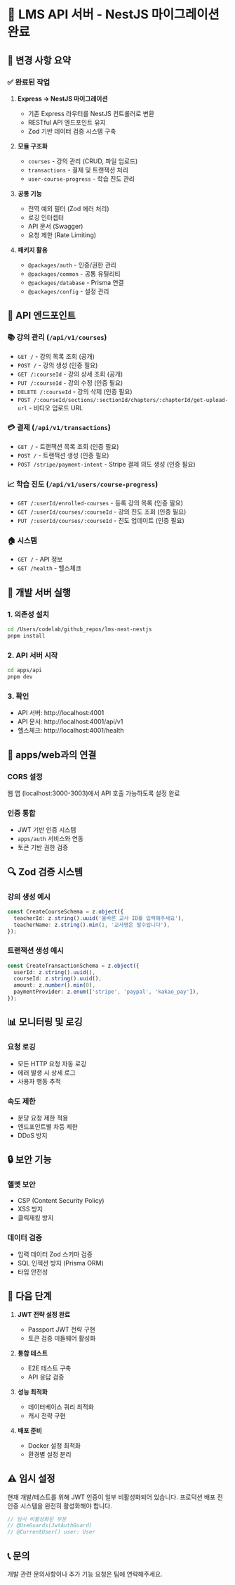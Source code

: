 # 🚀 LMS API 서버 - NestJS 마이그레이션 완료

## 📝 변경 사항 요약

### ✅ 완료된 작업

1. **Express → NestJS 마이그레이션**
   - 기존 Express 라우터를 NestJS 컨트롤러로 변환
   - RESTful API 엔드포인트 유지
   - Zod 기반 데이터 검증 시스템 구축

2. **모듈 구조화**
   - `courses` - 강의 관리 (CRUD, 파일 업로드)
   - `transactions` - 결제 및 트랜잭션 처리
   - `user-course-progress` - 학습 진도 관리

3. **공통 기능**
   - 전역 예외 필터 (Zod 에러 처리)
   - 로깅 인터셉터
   - API 문서 (Swagger)
   - 요청 제한 (Rate Limiting)

4. **패키지 활용**
   - `@packages/auth` - 인증/권한 관리
   - `@packages/common` - 공통 유틸리티
   - `@packages/database` - Prisma 연결
   - `@packages/config` - 설정 관리

## 🎯 API 엔드포인트

### 📚 강의 관리 (`/api/v1/courses`)
- `GET /` - 강의 목록 조회 (공개)
- `POST /` - 강의 생성 (인증 필요)
- `GET /:courseId` - 강의 상세 조회 (공개)
- `PUT /:courseId` - 강의 수정 (인증 필요)
- `DELETE /:courseId` - 강의 삭제 (인증 필요)
- `POST /:courseId/sections/:sectionId/chapters/:chapterId/get-upload-url` - 비디오 업로드 URL

### 💳 결제 (`/api/v1/transactions`)
- `GET /` - 트랜잭션 목록 조회 (인증 필요)
- `POST /` - 트랜잭션 생성 (인증 필요)
- `POST /stripe/payment-intent` - Stripe 결제 의도 생성 (인증 필요)

### 📈 학습 진도 (`/api/v1/users/course-progress`)
- `GET /:userId/enrolled-courses` - 등록 강의 목록 (인증 필요)
- `GET /:userId/courses/:courseId` - 강의 진도 조회 (인증 필요)
- `PUT /:userId/courses/:courseId` - 진도 업데이트 (인증 필요)

### 🏠 시스템
- `GET /` - API 정보
- `GET /health` - 헬스체크

## 🔧 개발 서버 실행

### 1. 의존성 설치
```bash
cd /Users/codelab/github_repos/lms-next-nestjs
pnpm install
```

### 2. API 서버 시작
```bash
cd apps/api
pnpm dev
```

### 3. 확인
- API 서버: http://localhost:4001
- API 문서: http://localhost:4001/api/v1
- 헬스체크: http://localhost:4001/health

## 🔄 apps/web과의 연결

### CORS 설정
웹 앱 (localhost:3000-3003)에서 API 호출 가능하도록 설정 완료

### 인증 통합
- JWT 기반 인증 시스템
- `apps/auth` 서비스와 연동
- 토큰 기반 권한 검증

## 🔍 Zod 검증 시스템

### 강의 생성 예시
```typescript
const CreateCourseSchema = z.object({
  teacherId: z.string().uuid('올바른 교사 ID를 입력해주세요'),
  teacherName: z.string().min(1, '교사명은 필수입니다'),
});
```

### 트랜잭션 생성 예시
```typescript
const CreateTransactionSchema = z.object({
  userId: z.string().uuid(),
  courseId: z.string().uuid(),
  amount: z.number().min(0),
  paymentProvider: z.enum(['stripe', 'paypal', 'kakao_pay']),
});
```

## 📊 모니터링 및 로깅

### 요청 로깅
- 모든 HTTP 요청 자동 로깅
- 에러 발생 시 상세 로그
- 사용자 행동 추적

### 속도 제한
- 분당 요청 제한 적용
- 엔드포인트별 차등 제한
- DDoS 방지

## 🔒 보안 기능

### 헬멧 보안
- CSP (Content Security Policy)
- XSS 방지
- 클릭재킹 방지

### 데이터 검증
- 입력 데이터 Zod 스키마 검증
- SQL 인젝션 방지 (Prisma ORM)
- 타입 안전성

## 🚧 다음 단계

1. **JWT 전략 설정 완료**
   - Passport JWT 전략 구현
   - 토큰 검증 미들웨어 활성화

2. **통합 테스트**
   - E2E 테스트 구축
   - API 응답 검증

3. **성능 최적화**
   - 데이터베이스 쿼리 최적화
   - 캐시 전략 구현

4. **배포 준비**
   - Docker 설정 최적화
   - 환경별 설정 분리

## ⚠️ 임시 설정

현재 개발/테스트를 위해 JWT 인증이 일부 비활성화되어 있습니다.
프로덕션 배포 전 인증 시스템을 완전히 활성화해야 합니다.

```typescript
// 임시 비활성화된 부분
// @UseGuards(JwtAuthGuard)
// @CurrentUser() user: User
```

## 📞 문의

개발 관련 문의사항이나 추가 기능 요청은 팀에 연락해주세요.
